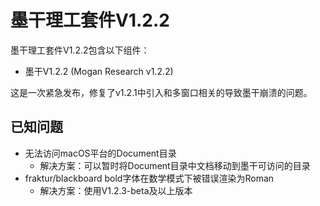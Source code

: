# 墨干理工套件V1.2.2
墨干理工套件V1.2.2包含以下组件：
+ 墨干V1.2.2 (Mogan Research v1.2.2)

这是一次紧急发布，修复了v1.2.1中引入和多窗口相关的导致墨干崩溃的问题。

## 已知问题
+ 无法访问macOS平台的Document目录
  + 解决方案：可以暂时将Document目录中文档移动到墨干可访问的目录
+ fraktur/blackboard bold字体在数学模式下被错误渲染为Roman
  + 解决方案：使用V1.2.3-beta及以上版本
